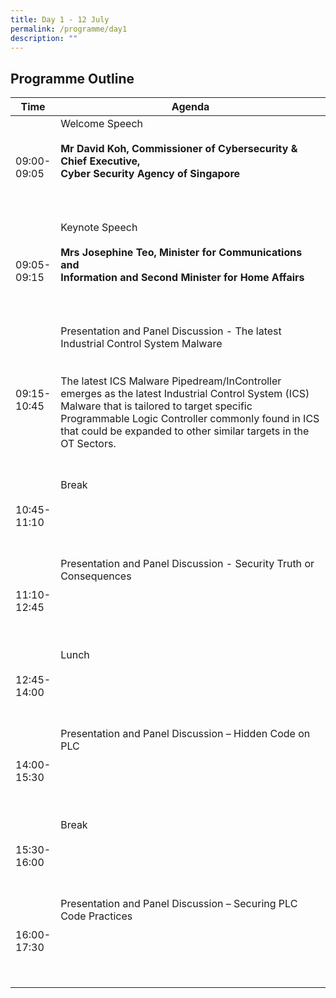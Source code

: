 ```yaml
---
title: Day 1 - 12 July
permalink: /programme/day1
description: ""
---
```

## Programme Outline


| Time     | Agenda                                        |
| -------  | ---------                                        |
| 09:00-<br> 09:05     | Welcome Speech<br><br><b>Mr David Koh, Commissioner of Cybersecurity & Chief Executive,<br> Cyber Security Agency of Singapore</b> <br><br><br><br>|
| 09:05-<br>09:15       | Keynote Speech<br><br><b>Mrs Josephine Teo, Minister for Communications and<br> Information and Second Minister for Home Affairs</b> <br><br><br><br>|
| 09:15-<br> 10:45 | Presentation and Panel Discussion - The latest Industrial Control System Malware <br><br><br> The latest ICS Malware Pipedream/InController emerges as the latest Industrial Control System (ICS) Malware that is tailored to target specific Programmable Logic Controller commonly found in ICS that could be expanded to other similar targets in the OT Sectors.   <br><br><br>|
| 10:45-<br>11:10    |  Break <br><br><br><br><br><br>|
|11:10-<br> 12:45     | Presentation and Panel Discussion - Security Truth or Consequences  <br><br><br><br><br><br>|
| 12:45-<br> 14:00    | Lunch <br><br><br><br><br><br>|
| 14:00-<br> 15:30    | Presentation and Panel Discussion – Hidden Code on PLC  <br><br><br><br><br><br> |
| 15:30-<br> 16:00    | Break <br><br><br><br><br><br>|
| 16:00-<br> 17:30    | Presentation and Panel Discussion – Securing PLC Code Practices <br><br><br><br><br><br>|
